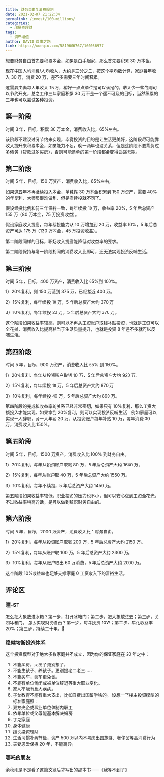 ```yaml
---
title: 财务自由与消费规划
date: 2021-02-07 21:22:34
permalink: /invest/100-millions/
categories:
  - 💰投资理财
tags:
  - 资产增值
author: DAVID 自由之路
link: https://xueqiu.com/5819606767/160056977
---
```


想要财务自由首先要积累本金，如果是白手起家，那么首先要积累 30 万本金。

现在中国人均消费/人均收入，大约是三分之二，按这个平均数计算，家庭每年收入 30 万，消费 20 万，差不多需要三年时间积累。

这需要夫妻每人年收入 15 万，稍好一点点单位是可以满足的，收入少一些的则可以节约开支，总之工作三年家庭积累 30 万不是一个遥不可及的目标，当然积累的三年也可以尝试各种投资。

## 第一阶段

时间 3 年，目标，积累 30 万本金，消费收入比，65%左右。

该阶段不建议过份节约来实现，毕竟投资的目的是让生活更美好，这阶段尽可能靠收入提升来积累本金，如果能力不足，晚一两年也没关系，但是这阶段不要背负过多债务（贷款过多买房），否则可能简单的第一阶段都会变得遥遥无期。

## 第二阶段

时间 5 年，目标，150 万资产，消费收入比，65%左右。

如果这五年不再继续投入本金，单纯靠 30 万本金积累到 150 万资产，需要 40%的年复利，大师都很难做到，但是有续投就不同了。

假设续投比例和前三年保持一致，每年续投 10 万，收益率 20%，5 年后总资产 155 万（80 万本金，75 万投资收益）。

假设家庭收入提高，每年续投能力从 10 万增加到 20 万，收益率 10%，5 年后总资产可达 175 万（130 万本金，45 万投资收益）。

第二阶段同样的目标，职场收入提高能降低对收益率的要求。

第二阶段保持与第一阶段相同的消费收入比即可，还无法实现投资反哺生活。

## 第三阶段

时间 5 年，目标，400 万资产，消费收入比 65%到 100%。

1）20%复利，则 150 万滚到 375 万，已经接近 400 万。

2）15%复利，每年续投 10 万，5 年后总资产大约 370 万

3）10%复利，每年续投 20 万，5 年后总资产大约 370 万。

这个阶段如果收益率较高，则可以不再从工资账户取钱补贴投资，也就是工资可以全花掉，消费收入比提高相当于生活质量提升，也就是投资 8 年差不多就可以反哺生活。

## 第四阶段

时间 5 年，目标，900 万资产，消费收入比 65% 到 150%。

1）20%复利，每年从投资账户取钱 10 万，5 年后总资产大约 920 万。

2）15%复利，每年续投 10 万，5 年后总资产大约 870 万

3）10%复利，每年续投 40 万，5 年后总资产大约 890 万。

第四阶段的完成和收益率的关系已经非常密切，如果只有 10%复利，那么工资大额投入才能实现，如果拿到 20%复利，则可以实现投资反哺生活，例如家庭可以实现一人辞职，另一人年薪 20 万，从投资账户每年补贴 10 万，每年消费 30 万，消费收入比 150%。

## 第五阶段

时间 5 年，目标，1500 万资产，消费收入比 100% 到财务自由。

1）20%复利，每年从投资账户取钱 80 万，5 年后总资产大约 1640 万。

2）15%复利，每年从账户取 40 万，5 年后总资产大约 1550 万。

3）10%复利，每年不续投，5 年后总资产大约 1450 万。

第五阶段如果收益率较低，职业投资的压力也不小，但可以安心做到工资全花光，不过收益率稍高的话，是可以做到辞职财务自由的。

## 第六阶段

时间 5 年，目标，2000 万资产，消费收入比：财务自由。

1）20%复利，每年从投资账户取钱 200 万，5 年后总资产大约 2150 万。

2）15%复利，每年从账户取 100 万，5 年后总资产大约 2300 万。

3）10%复利，每年从账户取出 60 万消费，5 年后总资产大约 2000 万。

这个阶段 10%收益率也足够支撑家庭 0 工资收入下的富裕生活。

## 评论区

### 瞳-ST
怎么把大象放进冰箱？第一步，打开冰箱门；第二步，把大象放进去；第三步，关闭冰箱门。  怎么实现财务自由？第一步，每年投资 10W；第二步，年化收益率 20%；第三步，持续二十年。🤣

### 稳健均衡投资体系
这个投资模型对于绝大多数家庭并不成立，因为你的保证家庭在 20 年之中：
  1. 不能买房。大房子更别想了。
  2. 不能生孩子、养孩子。更别提老二老三……
  3. 不能买车，豪车更免谈。
  4. 不能有单位倒闭或被单位辞退等重大职业变化。
  5. 家人不能有重大疾病。
  6. 子女教育不能有重大支出，比如自费出国留学啥的。
设想一下楼主投资模型的标准家庭照：
  1. 双方央企或事业单位体制内职工
  2. 依靠单位或父母能基本解决婚房
  3. 丁克家庭
  4. 身体健康
  5. 擅长投资理财
  6. 生活习惯朴素节俭，资产 500 万以内不考虑出国旅游、奢侈品等高消费行为
  7. 夫妻恩爱保持 20 年，不能离异。
### 哪吒的朋友
余秋雨是不是看了这篇文章后才写出的那本书——《我等不到了》